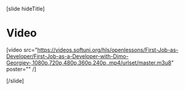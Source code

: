 [slide hideTitle]

# Video
[video src="https://videos.softuni.org/hls/openlessons/First-Job-as-Developer/First-Job-as-a-Developer-with-Dimo-Georgiev-,1080p,720p,480p,360p,240p,.mp4/urlset/master.m3u8" poster="" /]

[/slide]
